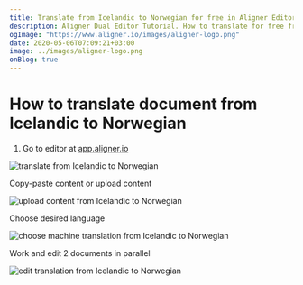 ```yaml
---
title: Translate from Icelandic to Norwegian for free in Aligner Editor
description: Aligner Dual Editor Tutorial. How to translate for free from Icelandic to Norwegian. Aligner is multilingual document management platform. 
ogImage: "https://www.aligner.io/images/aligner-logo.png"
date: 2020-05-06T07:09:21+03:00
image: ../images/aligner-logo.png
onBlog: true
---
```


# How to translate document from Icelandic to Norwegian

1. Go to editor at [app.aligner.io](https://app.aligner.io "Aligner App web page")

![translate from Icelandic to Norwegian](../aligner-blank-editor.png "translate from Icelandic to Norwegian")

Copy-paste content or upload content

![upload content from Icelandic to Norwegian](../aligner-uploaded-document.png "upload content from Icelandic to Norwegian")

Choose desired language

![choose machine translation from Icelandic to Norwegian](../aligner-language-dropdown.png "choose machine translation from Icelandic to Norwegian")

Work and edit 2 documents in parallel

![edit translation from Icelandic to Norwegian](../aligner-double-sitded-editor.png "edit translation from Icelandic to Norwegian")

